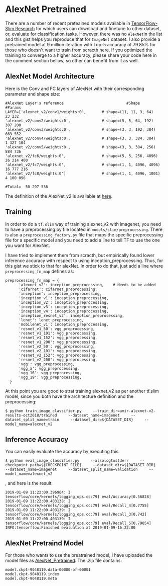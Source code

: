 # AlexNet Pretrained
There are a number of recent preteained models available in [TensorFlow-Slim Research](https://github.com/tensorflow/models/tree/master/research/slim#fine-tuning-a-model-from-an-existing-checkpoint) for which users can download and finetune to other dataset, or, evaluate for classification tasks. However, there was no `AlexNet`in the list and this gist helps you reproduce that for `ImageNet` dataset. I also provide a pretrained model at 9 million iteration with Top-5 accuracy of 79.85% for those who doesn't want to train from scracth here. If you optimized the training to converge to a higher accuracy, please share your code here in the comment section bellow, so other can benefit from it as well.

## AlexNet Model Architecture
Here is the Conv and FC layers of AlexNet with their corresponding parameter and shape size:

```
#AlexNet Layer's reference                            #Shape                         #Params
LAYER=['alexnet_v2/conv1/weights:0',       # shape=(11, 11, 3, 64)                    23 232
'alexnet_v2/conv2/weights:0',              # shape=(5, 5, 64, 192)                   307 200
'alexnet_v2/conv3/weights:0',              # shape=(3, 3, 192, 384)                  663 552
'alexnet_v2/conv4/weights:0',              # shape=(3, 3, 384, 384)                1 327 104
'alexnet_v2/conv5/weights:0',              # shape=(3, 3, 384, 256)                  884 736
'alexnet_v2/fc6/weights:0',                # shape=(5, 5, 256, 4096)              26 214 400
'alexnet_v2/fc7/weights:0',                # shape=(1, 1, 4096, 4096)             16 777 216
'alexnet_v2/fc8/weights:0']                # shape=(1, 1, 4096, 1001)              4 100 096
                                                                         #Total=  50 297 536
```

The definition of the AlexNet_v2 is available at [here](https://github.com/tensorflow/models/blob/master/research/slim/nets/alexnet.py).


## Training 
In order to do a `tf.slim` way of training alexnet_v2 with imagenet, you need to have a preprocessing.py file located in `models/slim/preprocessing`. There is also a `preprocessing_factory.py` file that maps the specific preprocessing file for a specific model and you need to add a line to tell TF to use the one you want for AlexNet. 

I have tried to implement them from scracth, but empirically found lower inference accuracy with respect to using inception_preprocessing. Thus, for this gist we stick to that for alexNet. In order to do that, just add a line where `preprocessing_fn_map` defines as: 

```
preprocessing_fn_map = {
      'alexnet_v2': inception_preprocessing,    # Needs to be added
      'cifarnet': cifarnet_preprocessing,
      'inception': inception_preprocessing,
      'inception_v1': inception_preprocessing,
      'inception_v2': inception_preprocessing,
      'inception_v3': inception_preprocessing,
      'inception_v4': inception_preprocessing,
      'inception_resnet_v2': inception_preprocessing,
      'lenet': lenet_preprocessing,
      'mobilenet_v1': inception_preprocessing,
      'resnet_v1_50': vgg_preprocessing,
      'resnet_v1_101': vgg_preprocessing,
      'resnet_v1_152': vgg_preprocessing,
      'resnet_v1_200': vgg_preprocessing,
      'resnet_v2_50': vgg_preprocessing,
      'resnet_v2_101': vgg_preprocessing,
      'resnet_v2_152': vgg_preprocessing,
      'resnet_v2_200': vgg_preprocessing,
      'vgg': vgg_preprocessing,
      'vgg_a': vgg_preprocessing,
      'vgg_16': vgg_preprocessing,
      'vgg_19': vgg_preprocessing,
  }
```

At this point you are good to strat training alexnet_v2 as per another tf.slim model, since you both have the architecture definition and the preprocessing:

```
$ python train_image_classifier.py     --train_dir=amir-alexnet-v2-results-oct2018/trained     --dataset_name=imagenet     --dataset_split_name=train     --dataset_dir=${DATASET_DIR}     --model_name=alexnet_v2
```

## Inference Accuracy
You can easily evaluate the accuracy by executing this:

```
$ python eval_image_classifier.py     --alsologtostderr     --checkpoint_path=${CHECKPOINT_FILE}     --dataset_dir=${DATASET_DIR}     --dataset_name=imagenet     --dataset_split_name=validation     --model_name=alexnet_v2
```
, and here is the result:

```
2019-01-09 11:22:00.396964: I tensorflow/core/kernels/logging_ops.cc:79] eval/Accuracy[0.56828]
2019-01-09 11:22:00.403138: I tensorflow/core/kernels/logging_ops.cc:79] eval/Recall_4[0.7755]
2019-01-09 11:22:00.403139: I tensorflow/core/kernels/logging_ops.cc:79] eval/Recall_3[0.742]
2019-01-09 11:22:00.403139: I tensorflow/core/kernels/logging_ops.cc:79] eval/Recall_5[0.79854]
INFO:tensorflow:Finished evaluation at 2019-01-09-16:22:00
```

## AlexNet Pretraind Model

For those who wants to use the preatrained model, I have uploaded the model files as [AlexNet_Pretrained](https://drive.google.com/file/d/1ICnwX2fgyPMkJ0DyjOdLDadEO0C9C_ll/view?usp=sharing). The .zip file contains:

```
model.ckpt-9048119.data-00000-of-00001
model.ckpt-9048119.index
model.ckpt-9048119.meta
```

